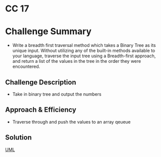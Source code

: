 # CC 17

# Challenge Summary

- Write a breadth first traversal method which takes a Binary Tree as its unique input. Without utilizing any of the built-in methods available to your language, traverse the input tree using a Breadth-first approach, and return a list of the values in the tree in the order they were encountered.

## Challenge Description

- Take in binary tree and output the numbers

## Approach & Efficiency

- Traverse through and push the values to an array qeueue

## Solution

[UML](../assets/cc17)
